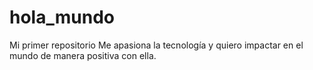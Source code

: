 # hola_mundo
 Mi primer repositorio
Me apasiona la tecnología y quiero impactar en el mundo de manera positiva con ella.

